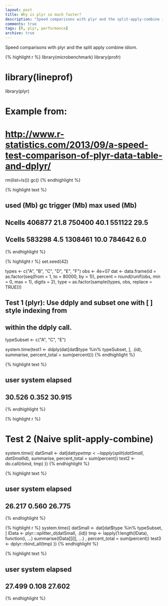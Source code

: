 ```yaml
---
layout: post
title: Why is plyr so much faster?
description: "Speed comparisons with plyr and the split-apply-combine idiom."
comments: true
tags: [R, plyr, performance]
archive: true
---
```


Speed comparisons with plyr and the split apply combine idiom.


{% highlight r %}
library(microbenchmark)
library(profr)
# library(lineprof)
library(plyr)

# Example from:
# http://www.r-statistics.com/2013/09/a-speed-test-comparison-of-plyr-data-table-and-dplyr/
rm(list=ls())
gc()
{% endhighlight %}



{% highlight text %}
##          used (Mb) gc trigger (Mb) max used (Mb)
## Ncells 406877 21.8     750400 40.1   551122 29.5
## Vcells 583298  4.5    1308461 10.0   784642  6.0
{% endhighlight %}



{% highlight r %}
set.seed(42)

types <- c("A", "B", "C", "D", "E", "F")
obs <- 4e+07
dat <- data.frame(id = as.factor(seq(from = 1, to = 80000, by = 1)),
                  percent = round(runif(obs, min = 0, max = 1), digits = 2),
                  type = as.factor(sample(types, obs, replace = TRUE)))



## Test 1 (plyr): Use ddply and subset one with [ ] style indexing from
## within the ddply call.

typeSubset <- c("A", "C", "E")

system.time(test1 <- ddply(dat[dat$type %in% typeSubset, ], .(id), summarise,
                           percent_total = sum(percent)))
{% endhighlight %}



{% highlight text %}
##    user  system elapsed 
##  30.526   0.352  30.915
{% endhighlight %}



{% highlight r %}
# Test 2 (Naive split-apply-combine)
system.time({
  datSmall <- dat[dat$type %in% typeSubset, ]
  tmp <- lapply(split(datSmall, datSmall$id), summarise,
                percent_total = sum(percent))
  test2 <- do.call(rbind, tmp)
})
{% endhighlight %}



{% highlight text %}
##    user  system elapsed 
##  26.217   0.560  26.775
{% endhighlight %}



{% highlight r %}
system.time({
  datSmall <- dat[dat$type %in% typeSubset, ]
  lData <- plyr:::splitter_d(datSmall, .(id))
  tmp <- lapply(1:length(lData), function(i, ...) summarise(lData[[i]], ...) ,
         percent_total = sum(percent))
  test3 <- dplyr::rbind_all(tmp)
})
{% endhighlight %}



{% highlight text %}
##    user  system elapsed 
##  27.499   0.108  27.602
{% endhighlight %}
